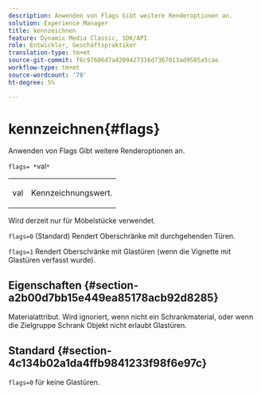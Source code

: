 ```yaml
---
description: Anwenden von Flags Gibt weitere Renderoptionen an.
solution: Experience Manager
title: kennzeichnen
feature: Dynamic Media Classic, SDK/API
role: Entwickler, Geschäftspraktiker
translation-type: tm+mt
source-git-commit: f6c97606d7a4209427316d7367013ad9585a5cae
workflow-type: tm+mt
source-wordcount: '78'
ht-degree: 5%

---
```



# kennzeichnen{#flags}

Anwenden von Flags Gibt weitere Renderoptionen an.

`flags= *`val`*`

<table id="simpletable_00B21BD9E47E4D2FB0042CB507431916"> 
 <tr class="strow"> 
  <td class="stentry"> <p><span class="varname"> val</span> </p> </td> 
  <td class="stentry"> <p>Kennzeichnungswert. </p></td> 
 </tr> 
</table>

Wird derzeit nur für Möbelstücke verwendet.

`flags=0` (Standard) Rendert Oberschränke mit durchgehenden Türen.

`flags=1` Rendert Oberschränke mit Glastüren (wenn die Vignette mit Glastüren verfasst wurde).

## Eigenschaften {#section-a2b00d7bb15e449ea85178acb92d8285}

Materialattribut. Wird ignoriert, wenn nicht ein Schrankmaterial, oder wenn die Zielgruppe Schrank Objekt nicht erlaubt Glastüren.

## Standard {#section-4c134b02a1da4ffb9841233f98f6e97c}

`flags=0` für keine Glastüren.

